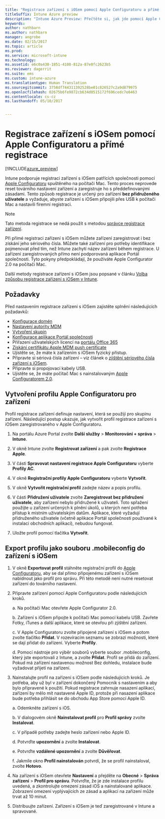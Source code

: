 ```yaml
---
title: "Registrace zařízení s iOSem pomocí Apple Configuratoru a přímé registrace"
titleSuffix: Intune Azure preview
description: "Intune Azure Preview: Přečtěte si, jak jde pomocí Apple Configuratoru registrovat zařízení s iOSem vlastněná společností s využitím přímé registrace."
keywords: 
author: nathbarn
ms.author: nathbarn
manager: angrobe
ms.date: 02/15/2017
ms.topic: article
ms.prod: 
ms.service: microsoft-intune
ms.technology: 
ms.assetid: e6c0a430-1851-4108-812a-87e0fc2623b5
ms.reviewer: dagerrit
ms.suite: ems
ms.custom: intune-azure
ms.translationtype: Human Translation
ms.sourcegitcommit: 3758df744311392528be01c826527c2a9d879975
ms.openlocfilehash: 02675b6fe9872cb634d0515172f696cedc7e6463
ms.contentlocale: cs-cz
ms.lasthandoff: 05/10/2017


---
```


# <a name="enroll-ios-devices-with-apple-configurator-and-direct-enrollment"></a>Registrace zařízení s iOSem pomocí Apple Configuratoru a přímé registrace 

[!INCLUDE[azure_preview](../includes/azure_preview.md)]

Intune podporuje registraci zařízení s iOSem patřících společnosti pomocí [Apple Configuratoru](https://itunes.apple.com/us/app/apple-configurator-2/id1037126344?mt=12) spuštěného na počítači Mac. Tento proces neprovede reset továrního nastavení zařízení a zaregistruje ho s předdefinovanými zásadami. Tento způsob registrace je určený pro zařízení **bez přidruženého uživatele** a vyžaduje, abyste zařízení s iOSem připojili přes USB k počítači Mac a nastavili firemní registraci.

>[!NOTE]
>Tato metoda registrace se nedá použít s metodou [správce registrace zařízení](enroll-devices-using-device-enrollment-manager.md).

Při přímé registraci zařízení s iOSem můžete zařízení zaregistrovat i bez získání jeho sériového čísla. Můžete také zařízení pro potřeby identifikace pojmenovat před tím, než Intune zachytí název zařízení během registrace. U zařízení zaregistrovaných přímo není podporovaná aplikace Portál společnosti. Tyto pokyny předpokládají, že používáte Apple Configurator 2.0 na počítači Mac.

Další metody registrace zařízení s iOSem jsou popsané v článku [Volba způsobu registrace zařízení s iOSem v Intune](choose-ios-enrollment-method.md).


## <a name="prerequisites"></a>Požadavky

Před nastavením registrace zařízení s iOSem zajistěte splnění následujících požadavků:

- [Konfigurace domén](https://docs.microsoft.com/intune/get-started/start-with-a-paid-subscription-to-microsoft-intune-step-2)
- [Nastavení autority MDM](set-mdm-authority.md)
- [Vytvoření skupin](https://docs.microsoft.com/intune/get-started/start-with-a-paid-subscription-to-microsoft-intune-step-5)
- [Konfigurace aplikace Portál společnosti](../manage-apps/company-portal-app.md)
- Přiřazení uživatelských licencí na [portálu Office 365](http://go.microsoft.com/fwlink/p/?LinkId=698854)
- [Získání certifikátu Apple MDM push certificate](get-an-apple-mdm-push-certificate.md)
- Ujistěte se, že máte k zařízením s iOSem fyzický přístup.
- Připravte si sériová čísla zařízení – viz článek o [zjištění sériového čísla zařízení s iOSem](https://support.apple.com//HT204308).
- Připravte si propojovací kabely USB.
- Ujistěte se, že máte počítač Mac s nainstalovaným [Apple Configuratorem 2.0](https://itunes.apple.com/us/app/apple-configurator-2/id1037126344?mt=12).

## <a name="create-an-apple-configurator-profile-for-devices"></a>Vytvoření profilu Apple Configuratoru pro zařízení

Profil registrace zařízení definuje nastavení, která se použijí pro skupinu zařízení. Následující postup ukazuje, jak vytvořit profil registrace zařízení s iOSem zaregistrovaného v Apple Configuratoru.

1. Na portálu Azure Portal zvolte **Další služby** > **Monitorování + správa** > **Intune**.

2. V okně Intune zvolte **Registrovat zařízení** a pak zvolte **Registrace Apple**.

3. V části **Spravovat nastavení registrace Apple Configuratoru** vyberte **Profily AC**.

4. V okně **Registrační profily Apple Configuratoru** vyberte **Vytvořit**.

5. V okně **Vytvořit registrační profil** zadejte název a popis profilu.

6. V části **Přidružení uživatele** zvolte **Zaregistrovat bez přidružení uživatele**, aby zařízení nebylo přidružené k uživateli. Toto spřažení použijte u zařízení určených k plnění úkolů, u kterých není potřeba přístup k místním uživatelským datům. Aplikace, které vyžadují přidruženého uživatele (včetně aplikace Portál společnosti používané k instalaci obchodních aplikací), nebudou fungovat.

7. Uložte profil pomocí tlačítka **Vytvořit**.

## <a name="export-the-profile-as-mobileconfig-to-ios-devices"></a>Export profilu jako souboru .mobileconfig do zařízení s iOSem

1. V okně **Exportovat profil** stáhněte registrační profil do [Apple Configuratoru](https://itunes.apple.com/us/app/apple-configurator-2/id1037126344?mt=12), aby se dal přímo připojenému zařízení s iOSem nabídnout jako profil pro správu. Při této metodě není nutné resetovat zařízení do továrního nastavení.

2. Připravte zařízení pomocí Apple Configuratoru podle následujících kroků.

   a. Na počítači Mac otevřete Apple Configurator 2.0.

   b. Zařízení s iOSem připojte k počítači Mac pomocí kabelu USB. Zavřete Fotky, iTunes a další aplikace, které se otevřou při zjištění zařízení.

   c. V Apple Configuratoru zvolte připojené zařízení s iOSem a potom zvolte tlačítko **Přidat**. V rozevíracím seznamu se zobrazí možnosti, které se dají přidat do zařízení. Vyberte **Profily**.

   d. Pomocí nástroje pro výběr souborů vyberte soubor .mobileconfig, který jste exportovali z Intune, a zvolte **Přidat**. Profil se přidá do zařízení. Pokud má zařízení nastavenou možnost Bez dohledu, instalace bude vyžadovat přijetí na zařízení.

3. Nainstalujte profil na zařízení s iOSem podle následujících kroků. Je potřeba, aby už byl v zařízení dokončený Pomocník s nastavením a aby bylo připravené k použití. Pokud registrace zahrnuje nasazení aplikací, zařízení by mělo mít nastavené Apple ID, protože při nasazení aplikace bude potřeba přihlásit se do obchodu App Store pomocí Apple ID.

   a. Odemkněte zařízení s iOS.

   b. V dialogovém okně **Nainstalovat profil** pro **Profil správy** zvolte **Instalovat**.

   c. V případě potřeby zadejte heslo zařízení nebo Apple ID.

   d. Potvrďte **upozornění** a zvolte **Instalovat**.

   e. Potvrďte **vzdálené upozornění** a zvolte **Důvěřovat**.

   f. Jakmile okno **Profil nainstalován** potvrdí, že se profil nainstaloval, zvolte **Hotovo**.

4. Na zařízení s iOSem otevřete **Nastavení** a přejděte na **Obecné** > **Správa zařízení** > **Profil pro správu**. Potvrďte, že je zde instalace profilu uvedená, a zkontrolujte omezení zásad iOS a nainstalované aplikace. Zobrazení omezení vyplývajících ze zásad a aplikací na zařízení může trvat až 10 minut.

5. Distribuujte zařízení. Zařízení s iOSem je teď zaregistrované v Intune a spravované.

